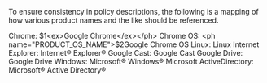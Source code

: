 To ensure consistency in policy descriptions, the following is a mapping of
how various product names and the like should be referenced.

Chrome: <ph name="PRODUCT_NAME">$1<ex>Google Chrome</ex></ph>
Chrome OS: <ph name="PRODUCT_OS_NAME">$2<ex>Google Chrome OS</ex></ph>
Linux: <ph name="LINUX_OS_NAME">Linux</ph>
Internet Explorer: <ph name="IE_PRODUCT_NAME">Internet® Explorer®</ph>
Google Cast: <ph name="PRODUCT_NAME">Google Cast</ph>
Google Drive: <ph name="GOOGLE_DRIVE_NAME">Google Drive</ph>
Windows: <ph name="MS_WIN_NAME">Microsoft® Windows®</ph>
Microsoft ActiveDirectory: <ph name="MS_AD_NAME">Microsoft® Active Directory®</ph>
